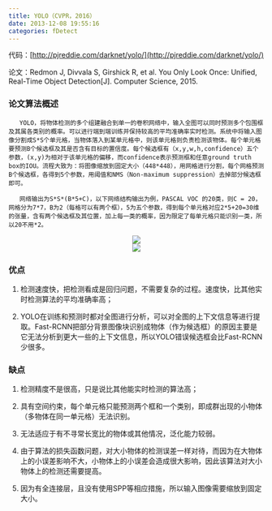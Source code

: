 ```yaml
---
title: YOLO（CVPR，2016）
date: 2013-12-08 19:55:16
categories: fDetect
---
```


<script type="text/javascript" src="http://cdn.mathjax.org/mathjax/latest/MathJax.js?config=default"></script>

代码：[http://pjreddie.com/darknet/yolo/](http://pjreddie.com/darknet/yolo/)

论文：Redmon J, Divvala S, Girshick R, et al. You Only Look Once: Unified, Real-Time Object Detection[J]. Computer Science, 2015. 

### 论文算法概述

       YOLO，将物体检测的多个组建融合到单一的卷积网络中，输入全图可以同时预测多个包围框及其属各类别的概率。可以进行端到端训练并保持较高的平均准确率实时检测。系统中将输入图像分割成S*S个单元格，当物体落入到某单元格中，则该单元格则负责检测该物体。每个单元格要预测B个候选框及其是否含有目标的置信度。每个候选框有（x,y,w,h,confidence）五个参数，(x,y)为相对于该单元格的偏移，而confidence表示预测框和任意ground truth box的IOU。流程大致为：将图像缩放到固定大小（448*448），用网格进行分割，每个网格预测B个候选框，各得到5个参数，用阈值和NMS（Non-maximum suppression）去掉部分候选框即可。

       网络输出为S*S*(B*5+C)，以下网络结构输出为例，PASCAL VOC 的20类，则C = 20，网格分为7*7，B为2（每格可以有两个框），5为五个参数，得到每个单元格对应2*5+20=30维的张量，含有两个候选框及其位置，加上每一类的概率，因为限定了每单元格只能识别一类，所以20不用*2。

<center><img src="{{ site.baseurl }}/images/pdDetect/yolo1.png"></center>

<center><img src="{{ site.baseurl }}/images/pdDetect/yolo2.png"></center>

### 优点

1. 检测速度快，把检测看成是回归问题，不需要复杂的过程。速度快，比其他实时检测算法的平均准确率高；

2. YOLO在训练和预测时都对全图进行分析，可以对全图的上下文信息等进行提取。Fast-RCNN把部分背景图像块识别成物体（作为候选框）的原因主要是它无法分析到更大一些的上下文信息，所以YOLO错误候选框会比Fast-RCNN少很多。

### 缺点

1. 检测精度不是很高，只是说比其他能实时检测的算法高； 

2. 具有空间约束，每个单元格只能预测两个框和一个类别，即成群出现的小物体（多物体在同一单元格）无法识别。
     
3. 无法适应于有不寻常长宽比的物体或其他情况，泛化能力较弱。
      
4. 由于算法的损失函数问题，对大小物体的检测误差一样对待，而因为在大物体上的小误差影响不大，小物体上的小误差会造成很大影响，因此该算法对大小物体上的检测还需要提高。

5. 因为有全连接层，且没有使用SPP等相应措施，所以输入图像需要缩放到固定大小。

